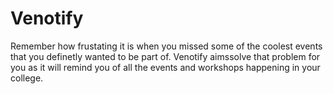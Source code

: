 # Venotify
Remember how frustating it is when you missed some of the coolest events that you definetly wanted to be part of. Venotify aimssolve that problem for you as it will remind you of all the events and workshops happening in your college.
